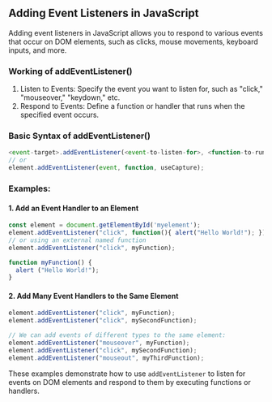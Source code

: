 
## Adding Event Listeners in JavaScript

Adding event listeners in JavaScript allows you to respond to various events that occur on DOM elements, such as clicks, mouse movements, keyboard inputs, and more.

### Working of addEventListener()

1. Listen to Events: Specify the event you want to listen for, such as "click," "mouseover," "keydown," etc.
2. Respond to Events: Define a function or handler that runs when the specified event occurs.

### Basic Syntax of addEventListener()

```javascript
<event-target>.addEventListener(<event-to-listen-for>, <function-to-run-when-event-happens>);
// or
element.addEventListener(event, function, useCapture);
```

### Examples:

#### 1. Add an Event Handler to an Element

```javascript
const element = document.getElementById('myelement');
element.addEventListener("click", function(){ alert("Hello World!"); });
// or using an external named function
element.addEventListener("click", myFunction);

function myFunction() {
  alert ("Hello World!");
}
```

#### 2. Add Many Event Handlers to the Same Element

```javascript
element.addEventListener("click", myFunction);
element.addEventListener("click", mySecondFunction);

// We can add events of different types to the same element:
element.addEventListener("mouseover", myFunction);
element.addEventListener("click", mySecondFunction);
element.addEventListener("mouseout", myThirdFunction);
```

These examples demonstrate how to use `addEventListener` to listen for events on DOM elements and respond to them by executing functions or handlers.

